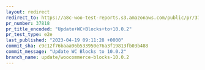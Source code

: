 ```yaml
---
layout: redirect
redirect_to: https://a8c-woo-test-reports.s3.amazonaws.com/public/pr/37818/e2e/index.html
pr_number: 37818
pr_title_encoded: "Update+WC+Blocks+to+10.0.2"
pr_test_type: e2e
last_published: "2023-04-19 09:11:28 +0000"
commit_sha: c9c12f76baaa96b533950e76a3f19813fb03b488
commit_message: "Update WC Blocks to 10.0.2"
branch_name: update/woocommerce-blocks-10.0.2
---
```

